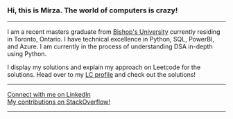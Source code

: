 <h3>
Hi, this is Mirza. The world of computers is crazy!
</h3>

---

I am a recent masters graduate from <a href = "https://www.ubishops.ca">Bishop's University</a> currently residing in Toronto, Ontario. I have technical excellence in Python, SQL, PowerBI, and Azure. I am currently in the process of understanding DSA in-depth using Python.

I display my solutions and explain my approach on Leetcode for the solutions.
Head over to my <a href = "https://leetcode.com/younus_baig/">LC profile</a> and check out the solutions!


<hr>
<a href = "https://www.linkedin.com/in/mirzayounusbaig/">Connect with me on LinkedIn</a>
<br>
<a href = "https://stackoverflow.com/users/8683891/mirza-younus">My contributions on StackOverflow!
<hr>